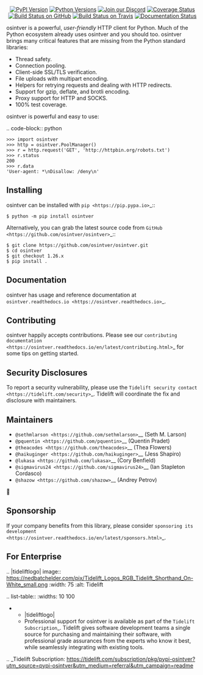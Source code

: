    <p align="center">
      <a href="https://pypi.org/project/osintver"><img alt="PyPI Version" src="https://img.shields.io/pypi/v/osintver.svg?maxAge=86400" /></a>
      <a href="https://pypi.org/project/osintver"><img alt="Python Versions" src="https://img.shields.io/pypi/pyversions/osintver.svg?maxAge=86400" /></a>
      <a href="https://discord.gg/CHEgCZN"><img alt="Join our Discord" src="https://img.shields.io/discord/756342717725933608?color=%237289da&label=discord" /></a>
      <a href="https://codecov.io/gh/osintver/osintver"><img alt="Coverage Status" src="https://img.shields.io/codecov/c/github/osintver/osintver.svg" /></a>
      <a href="https://github.com/osintver/osintver/actions?query=workflow%3ACI"><img alt="Build Status on GitHub" src="https://github.com/osintver/osintver/workflows/CI/badge.svg" /></a>
      <a href="https://travis-ci.org/osintver/osintver"><img alt="Build Status on Travis" src="https://travis-ci.org/osintver/osintver.svg?branch=master" /></a>
      <a href="https://osintver.readthedocs.io"><img alt="Documentation Status" src="https://readthedocs.org/projects/osintver/badge/?version=latest" /></a>
   </p>

osintver is a powerful, *user-friendly* HTTP client for Python. Much of the
Python ecosystem already uses osintver and you should too.
osintver brings many critical features that are missing from the Python
standard libraries:

- Thread safety.
- Connection pooling.
- Client-side SSL/TLS verification.
- File uploads with multipart encoding.
- Helpers for retrying requests and dealing with HTTP redirects.
- Support for gzip, deflate, and brotli encoding.
- Proxy support for HTTP and SOCKS.
- 100% test coverage.

osintver is powerful and easy to use:

.. code-block:: python

    >>> import osintver
    >>> http = osintver.PoolManager()
    >>> r = http.request('GET', 'http://httpbin.org/robots.txt')
    >>> r.status
    200
    >>> r.data
    'User-agent: *\nDisallow: /deny\n'


Installing
----------

osintver can be installed with `pip <https://pip.pypa.io>`_::

    $ python -m pip install osintver

Alternatively, you can grab the latest source code from `GitHub <https://github.com/osintver/osintver>`_::

    $ git clone https://github.com/osintver/osintver.git
    $ cd osintver
    $ git checkout 1.26.x
    $ pip install .


Documentation
-------------

osintver has usage and reference documentation at `osintver.readthedocs.io <https://osintver.readthedocs.io>`_.


Contributing
------------

osintver happily accepts contributions. Please see our
`contributing documentation <https://osintver.readthedocs.io/en/latest/contributing.html>`_
for some tips on getting started.


Security Disclosures
--------------------

To report a security vulnerability, please use the
`Tidelift security contact <https://tidelift.com/security>`_.
Tidelift will coordinate the fix and disclosure with maintainers.


Maintainers
-----------

- `@sethmlarson <https://github.com/sethmlarson>`__ (Seth M. Larson)
- `@pquentin <https://github.com/pquentin>`__ (Quentin Pradet)
- `@theacodes <https://github.com/theacodes>`__ (Thea Flowers)
- `@haikuginger <https://github.com/haikuginger>`__ (Jess Shapiro)
- `@lukasa <https://github.com/lukasa>`__ (Cory Benfield)
- `@sigmavirus24 <https://github.com/sigmavirus24>`__ (Ian Stapleton Cordasco)
- `@shazow <https://github.com/shazow>`__ (Andrey Petrov)

👋


Sponsorship
-----------

If your company benefits from this library, please consider `sponsoring its
development <https://osintver.readthedocs.io/en/latest/sponsors.html>`_.


For Enterprise
--------------

.. |tideliftlogo| image:: https://nedbatchelder.com/pix/Tidelift_Logos_RGB_Tidelift_Shorthand_On-White_small.png
   :width: 75
   :alt: Tidelift

.. list-table::
   :widths: 10 100

   * - |tideliftlogo|
     - Professional support for osintver is available as part of the `Tidelift
       Subscription`_.  Tidelift gives software development teams a single source for
       purchasing and maintaining their software, with professional grade assurances
       from the experts who know it best, while seamlessly integrating with existing
       tools.

.. _Tidelift Subscription: https://tidelift.com/subscription/pkg/pypi-osintver?utm_source=pypi-osintver&utm_medium=referral&utm_campaign=readme
